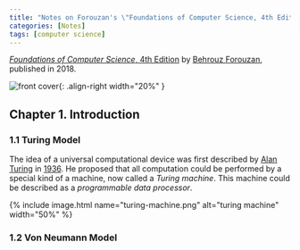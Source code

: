 ```yaml
---
title: "Notes on Forouzan's \"Foundations of Computer Science, 4th Edition\""
categories: [Notes]
tags: [computer science]
---
```


[*Foundations of Computer Science*, 4th Edition](https://www.cengage.co.uk/books/9781473751040/) by [Behrouz Forouzan](https://en.wikipedia.org/wiki/Behrouz_A._Forouzan), published in 2018.

![front cover](https://www.cengage.com/covers/imageServlet?productISBN13=9781473751040&image_type=LRGFC&catalog=cengage){: .align-right width="20%" }

## Chapter 1. Introduction

### 1.1 Turing Model

The idea of a universal computational device was first described by [Alan Turing](https://en.wikipedia.org/wiki/Alan_Turing) in [1936](http://140.177.205.52/prizes/tm23/images/Turing.pdf). He proposed that all computation could be performed by a special kind of a machine, now called a *Turing machine*. This machine could be described as a *programmable data processor*.

{% include image.html name="turing-machine.png" alt="turing machine" width="50%" %}

### 1.2 Von Neumann Model
